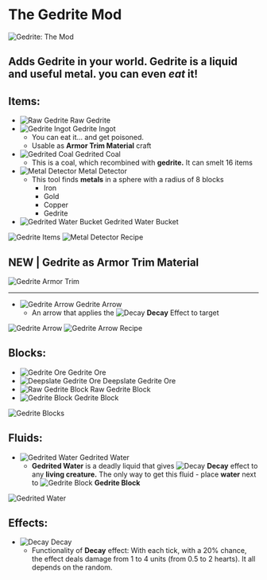 # The Gedrite Mod
![Gedrite: The Mod](https://i.imgur.com/BXX1BxH.png)

## Adds Gedrite in your world. Gedrite is a liquid and useful metal. you can even _eat_ it!

## Items:
+ ![Raw Gedrite](https://i.imgur.com/l2jthxd.png) Raw Gedrite
+ ![Gedrite Ingot](https://i.imgur.com/VWwRjgH.png) Gedrite Ingot
  + You can eat it... and get poisoned.
  + Usable as **Armor Trim Material** craft
+ ![Gedrited Coal](https://i.imgur.com/ov2nQDA.png) Gedrited Coal
  + This is a coal, which recombined with __gedrite.__ It can smelt 16 items 
+ ![Metal Detector](https://i.imgur.com/1CTCnqK.png) Metal Detector
  + This tool finds __metals__ in a sphere with a radius of 8 blocks
    + Iron
    + Gold
    + Copper
    + Gedrite
+ ![Gedrited Water Bucket](https://i.imgur.com/1730gMC.png) Gedrited Water Bucket

![Gedrite Items](https://i.imgur.com/NBQSo94.png)
![Metal Detector Recipe](https://i.imgur.com/SPdyUmm.png)

## NEW | Gedrite as Armor Trim Material
![Gedrite Armor Trim](https://i.imgur.com/sB9gXgQ.png)

<hr>

+ ![Gedrite Arrow](https://i.imgur.com/KdG5kER.png) Gedrite Arrow
  + An arrow that applies the ![Decay](https://i.imgur.com/PUioi3l.png) **Decay** Effect to target

![Gedrite Arrow](https://i.imgur.com/0zK64Eq.png)
![Gedrite Arrow Recipe](https://i.imgur.com/Hbx4NB8.png)

## Blocks:
+ ![Gedrite Ore](https://i.imgur.com/5FbyhkV.png) Gedrite Ore
+ ![Deepslate Gedrite Ore](https://i.imgur.com/a5O7hAW.png) Deepslate Gedrite Ore
+ ![Raw Gedrite Block](https://i.imgur.com/smGbet2.png) Raw Gedrite Block
+ ![Gedrite Block](https://i.imgur.com/h54qh5V.png) Gedrite Block

![Gedrite Blocks](https://i.imgur.com/tLOfnAj.png)

## Fluids:
+ ![Gedrited Water](https://i.imgur.com/A1Bdz4Z.png) Gedrited Water
  + **Gedrited Water** is a deadly liquid that gives ![Decay](https://i.imgur.com/PUioi3l.png) **Decay** effect to any **living creature.** The only way to get this fluid - place **water** next to ![Gedrite Block](https://i.imgur.com/h54qh5V.png) **Gedrite Block** 

![Gedrited Water](https://i.imgur.com/MOsyWWC.png)
 
## Effects:
+ ![Decay](https://i.imgur.com/PUioi3l.png) Decay
  + Functionality of **Decay** effect: With each tick, with a 20% chance, the effect deals damage from 1 to 4 units (from 0.5 to 2 hearts). It all depends on the random.
